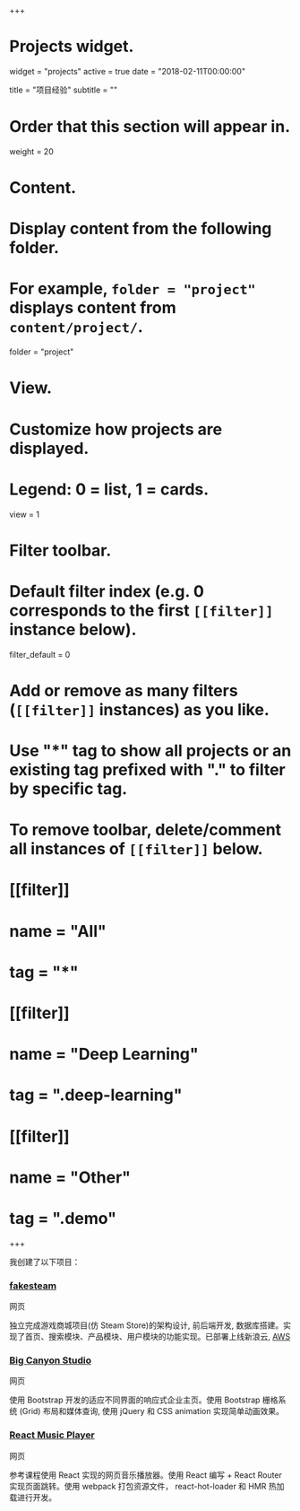 +++
# Projects widget.
widget = "projects"
active = true
date = "2018-02-11T00:00:00"

title = "项目经验"
subtitle = ""

# Order that this section will appear in.
weight = 20

# Content.
# Display content from the following folder.
# For example, `folder = "project"` displays content from `content/project/`.
folder = "project"

# View.
# Customize how projects are displayed.
# Legend: 0 = list, 1 = cards.
view = 1

# Filter toolbar.

# Default filter index (e.g. 0 corresponds to the first `[[filter]]` instance below).
filter_default = 0

# Add or remove as many filters (`[[filter]]` instances) as you like.
# Use "*" tag to show all projects or an existing tag prefixed with "." to filter by specific tag.
# To remove toolbar, delete/comment all instances of `[[filter]]` below.
# [[filter]]
#   name = "All"
#   tag = "*"
#  
# [[filter]]
#   name = "Deep Learning"
#   tag = ".deep-learning"
#
# [[filter]]
#   name = "Other"
#   tag = ".demo"

+++

 我创建了以下项目：

<!-- ### [fakesteam](https://github.com/oxxd/fakesteam) -->
### [fakesteam](http://fakesteam.oxxd.me)
<span class="dim">网页</span>

独立完成游戏商城项目(仿 Steam Store)的架构设计, 前后端开发, 数据库搭建。实现了首页、搜索模块、产品模块、用户模块的功能实现。已部署上线新浪云, [AWS](http://fakesteam.oxxd.me)

### [Big Canyon Studio](http://bigcanyon.work)
<span class="dim">网页</span>

使用 Bootstrap 开发的适应不同界面的响应式企业主页。使用 Bootstrap 栅格系统 (Grid) 布局和媒体查询, 使用 jQuery 和 CSS animation 实现简单动画效果。

<!-- ### [React Music Player](https://github.com/oxxd/react-music-player) -->
### [React Music Player](https://oxxd.github.io/react-music-player)
<span class="dim">网页</span>

参考课程使用 React 实现的网页音乐播放器。使用 React 编写 + React Router 实现页面跳转。使用 webpack 打包资源文件， react-hot-loader 和 HMR 热加载进行开发。

